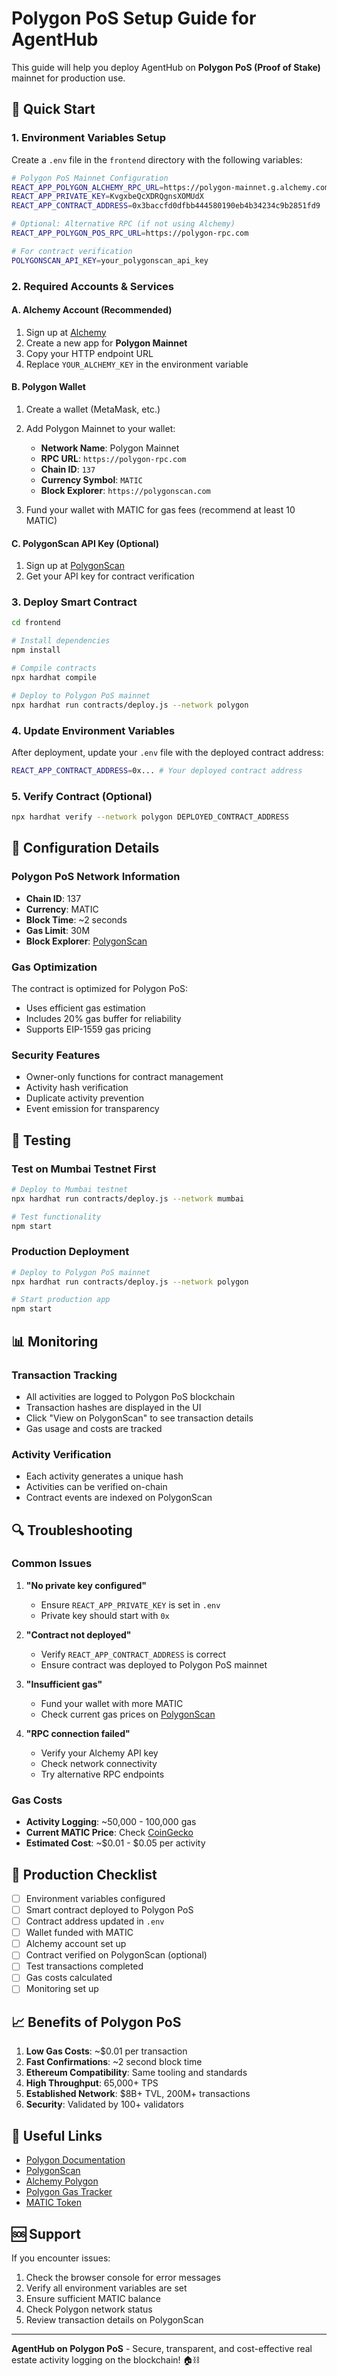 # Polygon PoS Setup Guide for AgentHub

This guide will help you deploy AgentHub on **Polygon PoS (Proof of Stake)** mainnet for production use.

## 🚀 Quick Start

### 1. Environment Variables Setup

Create a `.env` file in the `frontend` directory with the following variables:

```bash
# Polygon PoS Mainnet Configuration
REACT_APP_POLYGON_ALCHEMY_RPC_URL=https://polygon-mainnet.g.alchemy.com/v2/KvgxbeQcXDRQgnsXOMUdX
REACT_APP_PRIVATE_KEY=KvgxbeQcXDRQgnsXOMUdX
REACT_APP_CONTRACT_ADDRESS=0x3baccfd0dfbb444580190eb4b34234c9b2851fd9

# Optional: Alternative RPC (if not using Alchemy)
REACT_APP_POLYGON_POS_RPC_URL=https://polygon-rpc.com

# For contract verification
POLYGONSCAN_API_KEY=your_polygonscan_api_key
```

### 2. Required Accounts & Services

#### A. Alchemy Account (Recommended)
1. Sign up at [Alchemy](https://alchemy.com)
2. Create a new app for **Polygon Mainnet**
3. Copy your HTTP endpoint URL
4. Replace `YOUR_ALCHEMY_KEY` in the environment variable

#### B. Polygon Wallet
1. Create a wallet (MetaMask, etc.)
2. Add Polygon Mainnet to your wallet:
   - **Network Name**: Polygon Mainnet
   - **RPC URL**: `https://polygon-rpc.com`
   - **Chain ID**: `137`
   - **Currency Symbol**: `MATIC`
   - **Block Explorer**: `https://polygonscan.com`

3. Fund your wallet with MATIC for gas fees (recommend at least 10 MATIC)

#### C. PolygonScan API Key (Optional)
1. Sign up at [PolygonScan](https://polygonscan.com)
2. Get your API key for contract verification

### 3. Deploy Smart Contract

```bash
cd frontend

# Install dependencies
npm install

# Compile contracts
npx hardhat compile

# Deploy to Polygon PoS mainnet
npx hardhat run contracts/deploy.js --network polygon
```

### 4. Update Environment Variables

After deployment, update your `.env` file with the deployed contract address:

```bash
REACT_APP_CONTRACT_ADDRESS=0x... # Your deployed contract address
```

### 5. Verify Contract (Optional)

```bash
npx hardhat verify --network polygon DEPLOYED_CONTRACT_ADDRESS
```

## 🔧 Configuration Details

### Polygon PoS Network Information
- **Chain ID**: 137
- **Currency**: MATIC
- **Block Time**: ~2 seconds
- **Gas Limit**: 30M
- **Block Explorer**: [PolygonScan](https://polygonscan.com)

### Gas Optimization
The contract is optimized for Polygon PoS:
- Uses efficient gas estimation
- Includes 20% gas buffer for reliability
- Supports EIP-1559 gas pricing

### Security Features
- Owner-only functions for contract management
- Activity hash verification
- Duplicate activity prevention
- Event emission for transparency

## 🧪 Testing

### Test on Mumbai Testnet First
```bash
# Deploy to Mumbai testnet
npx hardhat run contracts/deploy.js --network mumbai

# Test functionality
npm start
```

### Production Deployment
```bash
# Deploy to Polygon PoS mainnet
npx hardhat run contracts/deploy.js --network polygon

# Start production app
npm start
```

## 📊 Monitoring

### Transaction Tracking
- All activities are logged to Polygon PoS blockchain
- Transaction hashes are displayed in the UI
- Click "View on PolygonScan" to see transaction details
- Gas usage and costs are tracked

### Activity Verification
- Each activity generates a unique hash
- Activities can be verified on-chain
- Contract events are indexed on PolygonScan

## 🔍 Troubleshooting

### Common Issues

1. **"No private key configured"**
   - Ensure `REACT_APP_PRIVATE_KEY` is set in `.env`
   - Private key should start with `0x`

2. **"Contract not deployed"**
   - Verify `REACT_APP_CONTRACT_ADDRESS` is correct
   - Ensure contract was deployed to Polygon PoS mainnet

3. **"Insufficient gas"**
   - Fund your wallet with more MATIC
   - Check current gas prices on [PolygonScan](https://polygonscan.com)

4. **"RPC connection failed"**
   - Verify your Alchemy API key
   - Check network connectivity
   - Try alternative RPC endpoints

### Gas Costs
- **Activity Logging**: ~50,000 - 100,000 gas
- **Current MATIC Price**: Check [CoinGecko](https://coingecko.com/en/coins/polygon)
- **Estimated Cost**: ~$0.01 - $0.05 per activity

## 🚀 Production Checklist

- [ ] Environment variables configured
- [ ] Smart contract deployed to Polygon PoS
- [ ] Contract address updated in `.env`
- [ ] Wallet funded with MATIC
- [ ] Alchemy account set up
- [ ] Contract verified on PolygonScan (optional)
- [ ] Test transactions completed
- [ ] Gas costs calculated
- [ ] Monitoring set up

## 📈 Benefits of Polygon PoS

1. **Low Gas Costs**: ~$0.01 per transaction
2. **Fast Confirmations**: ~2 second block time
3. **Ethereum Compatibility**: Same tooling and standards
4. **High Throughput**: 65,000+ TPS
5. **Established Network**: $8B+ TVL, 200M+ transactions
6. **Security**: Validated by 100+ validators

## 🔗 Useful Links

- [Polygon Documentation](https://docs.polygon.technology/)
- [PolygonScan](https://polygonscan.com)
- [Alchemy Polygon](https://alchemy.com/polygon)
- [Polygon Gas Tracker](https://polygonscan.com/gastracker)
- [MATIC Token](https://polygonscan.com/token/0x0000000000000000000000000000000000001010)

## 🆘 Support

If you encounter issues:
1. Check the browser console for error messages
2. Verify all environment variables are set
3. Ensure sufficient MATIC balance
4. Check Polygon network status
5. Review transaction details on PolygonScan

---

**AgentHub on Polygon PoS** - Secure, transparent, and cost-effective real estate activity logging on the blockchain! 🏠⛓️ 